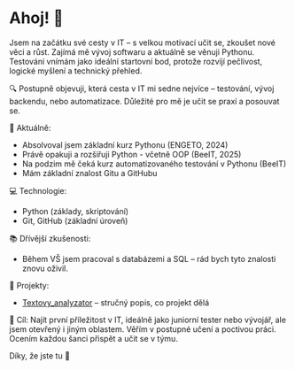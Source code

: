 # Ahoj! 👋

Jsem na začátku své cesty v IT – s velkou motivací učit se, zkoušet nové věci a růst. Zajímá mě vývoj softwaru a aktuálně se věnuji Pythonu. Testování vnímám jako ideální startovní bod, protože rozvíjí pečlivost, logické myšlení a technický přehled.

🔍 Postupně objevuji, která cesta v IT mi sedne nejvíce – testování, vývoj backendu, nebo automatizace. Důležité pro mě je učit se praxí a posouvat se.

🧠 Aktuálně:
- Absolvoval jsem základní kurz Pythonu (ENGETO, 2024)
- Právě opakuji a rozšiřuji Python - včetně OOP (BeeIT, 2025)
- Na podzim mě čeká kurz automatizovaného testování v Pythonu (BeeIT)
- Mám základní znalost Gitu a GitHubu

💻 Technologie:
- Python (základy, skriptování)
- Git, GitHub (základní úroveň)

📚 Dřívější zkušenosti:
- Během VŠ jsem pracoval s databázemi a SQL – rád bych tyto znalosti znovu oživil.

🚀 Projekty:
- [Textovy_analyzator](odkaz) – stručný popis, co projekt dělá

🎯 Cíl:
Najít první příležitost v IT, ideálně jako juniorní tester nebo vývojář, ale jsem otevřený i jiným oblastem. Věřím v postupné učení a poctivou práci. Ocením každou šanci přispět a učit se v týmu.

Díky, že jste tu 🙌
